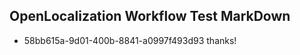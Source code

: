 ## OpenLocalization Workflow Test MarkDown
* 58bb615a-9d01-400b-8841-a0997f493d93 thanks!

<!--HONumber=Jul16_HO4-->


